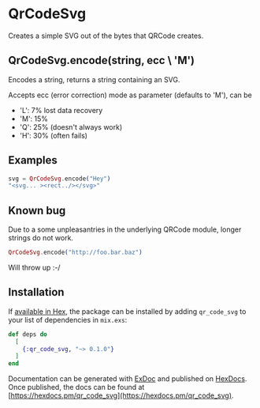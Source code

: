 # QrCodeSvg

Creates a simple SVG out of the bytes that QRCode creates.

## QrCodeSvg.encode(string, ecc \\ 'M')

Encodes a string, returns a string containing an SVG.

Accepts ecc (error correction) mode as parameter (defaults to 'M'), can be

- 'L':  7% lost data recovery
- 'M': 15%
- 'Q': 25% (doesn't always work)
- 'H': 30% (often fails)

## Examples

```elixir
svg = QrCodeSvg.encode("Hey")
"<svg... ><rect../></svg>"
```

## Known bug

Due to a some unpleasantries in the underlying QRCode module, longer strings do
not work.

```elixir
QrCodeSvg.encode("http://foo.bar.baz")
```

Will throw up :-/



## Installation

If [available in Hex](https://hex.pm/docs/publish), the package can be installed
by adding `qr_code_svg` to your list of dependencies in `mix.exs`:

```elixir
def deps do
  [
    {:qr_code_svg, "~> 0.1.0"}
  ]
end
```

Documentation can be generated with [ExDoc](https://github.com/elixir-lang/ex_doc)
and published on [HexDocs](https://hexdocs.pm). Once published, the docs can
be found at [https://hexdocs.pm/qr_code_svg](https://hexdocs.pm/qr_code_svg).

